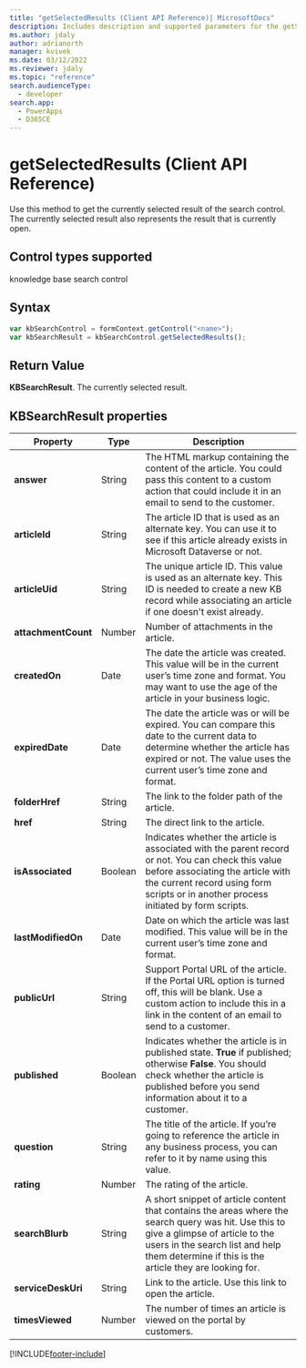 ```yaml
---
title: "getSelectedResults (Client API Reference)| MicrosoftDocs"
description: Includes description and supported parameters for the getSelectedResults method.
ms.author: jdaly
author: adrianorth
manager: kvivek
ms.date: 03/12/2022
ms.reviewer: jdaly
ms.topic: "reference"
search.audienceType: 
  - developer
search.app: 
  - PowerApps
  - D365CE
---
```

# getSelectedResults (Client API Reference)


Use this method to get the currently selected result of the search control. The currently selected result also represents the result that is currently open. 

## Control types supported

knowledge base search control

## Syntax

```JavaScript
var kbSearchControl = formContext.getControl("<name>");
var kbSearchResult = kbSearchControl.getSelectedResults();
```

## Return Value 

**KBSearchResult**. The currently selected result.

## KBSearchResult properties

| **Property**        | **Type** | **Description**  |
|---------------------|----------|------------------|
| **answer**          | String   | The HTML markup containing the content of the article. You could pass this content to a custom action that could include it in an email to send to the customer. |
| **articleId**       | String   | The article ID that is used as an alternate key. You can use it to see if this article already exists in Microsoft Dataverse or not.|
| **articleUid**      | String   | The unique article ID. This value is used as an alternate key. This ID is needed to create a new KB record while associating an article if one doesn't exist already. |
| **attachmentCount** | Number   | Number of attachments in the article. |
| **createdOn**       | Date     | The date the article was created. This value will be in the current user’s time zone and format. You may want to use the age of the article in your business logic. |
| **expiredDate**     | Date     | The date the article was or will be expired. You can compare this date to the current data to determine whether the article has expired or not. The value uses the current user’s time zone and format.|
| **folderHref**      | String   | The link to the folder path of the article.|
| **href**            | String   | The direct link to the article.|
| **isAssociated**    | Boolean  | Indicates whether the article is associated with the parent record or not. You can check this value before associating the article with the current record using form scripts or in another process initiated by form scripts. |
| **lastModifiedOn**  | Date     | Date on which the article was last modified. This value will be in the current user’s time zone and format. |
| **publicUrl**       | String   | Support Portal URL of the article. If the Portal URL option is turned off, this will be blank. Use a custom action to include this in a link in the content of an email to send to a customer. |
| **published**       | Boolean  | Indicates whether the article is in published state. **True** if published; otherwise **False**. You should check whether the article is published before you send information about it to a customer. |
| **question**        | String   | The title of the article. If you’re going to reference the article in any business process, you can refer to it by name using this value.  |
| **rating**          | Number   | The rating of the article.  |
| **searchBlurb**     | String   | A short snippet of article content that contains the areas where the search query was hit. Use this to give a glimpse of article to the users in the search list and help them determine if this is the article they are looking for. |
| **serviceDeskUri**  | String   | Link to the article. Use this link to open the article.   |
| **timesViewed**     | Number   | The number of times an article is viewed on the portal by customers.  |


[!INCLUDE[footer-include](../../../../../includes/footer-banner.md)]